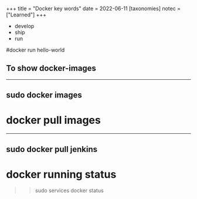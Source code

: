+++
title = "Docker key words"
date = 2022-06-11
[taxonomies]
notec = ["Learned"]
+++

- develop
- ship
- run

#docker run hello-world

## To show docker-images

---
sudo docker images
---


# docker pull images

---
sudo docker pull jenkins
---

# docker running status

>> sudo services docker status




